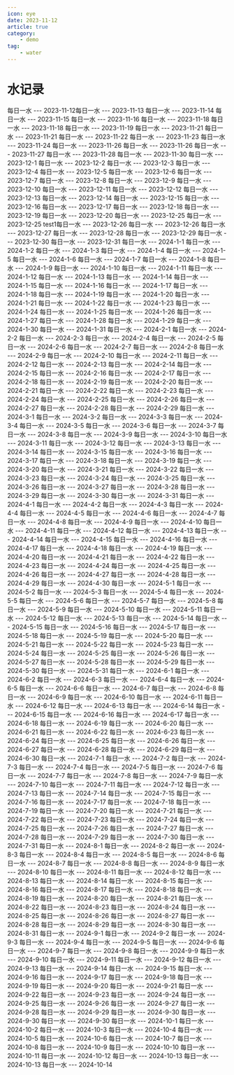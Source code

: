 ```yaml
---
icon: eye
date: 2023-11-12
article: true
category:
    - demo
tag:
    - water
---
```


# 水记录


每日一水 --- 2023-11-12每日一水 --- 2023-11-13
每日一水 --- 2023-11-14
每日一水 --- 2023-11-15
每日一水 --- 2023-11-16
每日一水 --- 2023-11-18
每日一水 --- 2023-11-18
每日一水 --- 2023-11-19
每日一水 --- 2023-11-21
每日一水 --- 2023-11-21
每日一水 --- 2023-11-22
每日一水 --- 2023-11-23
每日一水 --- 2023-11-24
每日一水 --- 2023-11-26
每日一水 --- 2023-11-26
每日一水 --- 2023-11-27
每日一水 --- 2023-11-28
每日一水 --- 2023-11-30
每日一水 --- 2023-12-1
每日一水 --- 2023-12-2
每日一水 --- 2023-12-3
每日一水 --- 2023-12-4
每日一水 --- 2023-12-5
每日一水 --- 2023-12-6
每日一水 --- 2023-12-7
每日一水 --- 2023-12-8
每日一水 --- 2023-12-9
每日一水 --- 2023-12-10
每日一水 --- 2023-12-11
每日一水 --- 2023-12-12
每日一水 --- 2023-12-13
每日一水 --- 2023-12-14
每日一水 --- 2023-12-15
每日一水 --- 2023-12-16
每日一水 --- 2023-12-17
每日一水 --- 2023-12-18
每日一水 --- 2023-12-19
每日一水 --- 2023-12-20
每日一水 --- 2023-12-25
每日一水 --- 2023-12-25 test1每日一水 --- 2023-12-26
每日一水 --- 2023-12-26
每日一水 --- 2023-12-27
每日一水 --- 2023-12-28
每日一水 --- 2023-12-29
每日一水 --- 2023-12-30
每日一水 --- 2023-12-31
每日一水 --- 2024-1-1
每日一水 --- 2024-1-2
每日一水 --- 2024-1-3
每日一水 --- 2024-1-4
每日一水 --- 2024-1-5
每日一水 --- 2024-1-6
每日一水 --- 2024-1-7
每日一水 --- 2024-1-8
每日一水 --- 2024-1-9
每日一水 --- 2024-1-10
每日一水 --- 2024-1-11
每日一水 --- 2024-1-12
每日一水 --- 2024-1-13
每日一水 --- 2024-1-14
每日一水 --- 2024-1-15
每日一水 --- 2024-1-16
每日一水 --- 2024-1-17
每日一水 --- 2024-1-18
每日一水 --- 2024-1-19
每日一水 --- 2024-1-20
每日一水 --- 2024-1-21
每日一水 --- 2024-1-22
每日一水 --- 2024-1-23
每日一水 --- 2024-1-24
每日一水 --- 2024-1-25
每日一水 --- 2024-1-26
每日一水 --- 2024-1-27
每日一水 --- 2024-1-28
每日一水 --- 2024-1-29
每日一水 --- 2024-1-30
每日一水 --- 2024-1-31
每日一水 --- 2024-2-1
每日一水 --- 2024-2-2
每日一水 --- 2024-2-3
每日一水 --- 2024-2-4
每日一水 --- 2024-2-5
每日一水 --- 2024-2-6
每日一水 --- 2024-2-7
每日一水 --- 2024-2-8
每日一水 --- 2024-2-9
每日一水 --- 2024-2-10
每日一水 --- 2024-2-11
每日一水 --- 2024-2-12
每日一水 --- 2024-2-13
每日一水 --- 2024-2-14
每日一水 --- 2024-2-15
每日一水 --- 2024-2-16
每日一水 --- 2024-2-17
每日一水 --- 2024-2-18
每日一水 --- 2024-2-19
每日一水 --- 2024-2-20
每日一水 --- 2024-2-21
每日一水 --- 2024-2-22
每日一水 --- 2024-2-23
每日一水 --- 2024-2-24
每日一水 --- 2024-2-25
每日一水 --- 2024-2-26
每日一水 --- 2024-2-27
每日一水 --- 2024-2-28
每日一水 --- 2024-2-29
每日一水 --- 2024-3-1
每日一水 --- 2024-3-2
每日一水 --- 2024-3-3
每日一水 --- 2024-3-4
每日一水 --- 2024-3-5
每日一水 --- 2024-3-6
每日一水 --- 2024-3-7
每日一水 --- 2024-3-8
每日一水 --- 2024-3-9
每日一水 --- 2024-3-10
每日一水 --- 2024-3-11
每日一水 --- 2024-3-12
每日一水 --- 2024-3-13
每日一水 --- 2024-3-14
每日一水 --- 2024-3-15
每日一水 --- 2024-3-16
每日一水 --- 2024-3-17
每日一水 --- 2024-3-18
每日一水 --- 2024-3-19
每日一水 --- 2024-3-20
每日一水 --- 2024-3-21
每日一水 --- 2024-3-22
每日一水 --- 2024-3-23
每日一水 --- 2024-3-24
每日一水 --- 2024-3-25
每日一水 --- 2024-3-26
每日一水 --- 2024-3-27
每日一水 --- 2024-3-28
每日一水 --- 2024-3-29
每日一水 --- 2024-3-30
每日一水 --- 2024-3-31
每日一水 --- 2024-4-1
每日一水 --- 2024-4-2
每日一水 --- 2024-4-3
每日一水 --- 2024-4-4
每日一水 --- 2024-4-5
每日一水 --- 2024-4-6
每日一水 --- 2024-4-7
每日一水 --- 2024-4-8
每日一水 --- 2024-4-9
每日一水 --- 2024-4-10
每日一水 --- 2024-4-11
每日一水 --- 2024-4-12
每日一水 --- 2024-4-13
每日一水 --- 2024-4-14
每日一水 --- 2024-4-15
每日一水 --- 2024-4-16
每日一水 --- 2024-4-17
每日一水 --- 2024-4-18
每日一水 --- 2024-4-19
每日一水 --- 2024-4-20
每日一水 --- 2024-4-21
每日一水 --- 2024-4-22
每日一水 --- 2024-4-23
每日一水 --- 2024-4-24
每日一水 --- 2024-4-25
每日一水 --- 2024-4-26
每日一水 --- 2024-4-27
每日一水 --- 2024-4-28
每日一水 --- 2024-4-29
每日一水 --- 2024-4-30
每日一水 --- 2024-5-1
每日一水 --- 2024-5-2
每日一水 --- 2024-5-3
每日一水 --- 2024-5-4
每日一水 --- 2024-5-5
每日一水 --- 2024-5-6
每日一水 --- 2024-5-7
每日一水 --- 2024-5-8
每日一水 --- 2024-5-9
每日一水 --- 2024-5-10
每日一水 --- 2024-5-11
每日一水 --- 2024-5-12
每日一水 --- 2024-5-13
每日一水 --- 2024-5-14
每日一水 --- 2024-5-15
每日一水 --- 2024-5-16
每日一水 --- 2024-5-17
每日一水 --- 2024-5-18
每日一水 --- 2024-5-19
每日一水 --- 2024-5-20
每日一水 --- 2024-5-21
每日一水 --- 2024-5-22
每日一水 --- 2024-5-23
每日一水 --- 2024-5-24
每日一水 --- 2024-5-25
每日一水 --- 2024-5-26
每日一水 --- 2024-5-27
每日一水 --- 2024-5-28
每日一水 --- 2024-5-29
每日一水 --- 2024-5-30
每日一水 --- 2024-5-31
每日一水 --- 2024-6-1
每日一水 --- 2024-6-2
每日一水 --- 2024-6-3
每日一水 --- 2024-6-4
每日一水 --- 2024-6-5
每日一水 --- 2024-6-6
每日一水 --- 2024-6-7
每日一水 --- 2024-6-8
每日一水 --- 2024-6-9
每日一水 --- 2024-6-10
每日一水 --- 2024-6-11
每日一水 --- 2024-6-12
每日一水 --- 2024-6-13
每日一水 --- 2024-6-14
每日一水 --- 2024-6-15
每日一水 --- 2024-6-16
每日一水 --- 2024-6-17
每日一水 --- 2024-6-18
每日一水 --- 2024-6-19
每日一水 --- 2024-6-20
每日一水 --- 2024-6-21
每日一水 --- 2024-6-22
每日一水 --- 2024-6-23
每日一水 --- 2024-6-24
每日一水 --- 2024-6-25
每日一水 --- 2024-6-26
每日一水 --- 2024-6-27
每日一水 --- 2024-6-28
每日一水 --- 2024-6-29
每日一水 --- 2024-6-30
每日一水 --- 2024-7-1
每日一水 --- 2024-7-2
每日一水 --- 2024-7-3
每日一水 --- 2024-7-4
每日一水 --- 2024-7-5
每日一水 --- 2024-7-6
每日一水 --- 2024-7-7
每日一水 --- 2024-7-8
每日一水 --- 2024-7-9
每日一水 --- 2024-7-10
每日一水 --- 2024-7-11
每日一水 --- 2024-7-12
每日一水 --- 2024-7-13
每日一水 --- 2024-7-14
每日一水 --- 2024-7-15
每日一水 --- 2024-7-16
每日一水 --- 2024-7-17
每日一水 --- 2024-7-18
每日一水 --- 2024-7-19
每日一水 --- 2024-7-20
每日一水 --- 2024-7-21
每日一水 --- 2024-7-22
每日一水 --- 2024-7-23
每日一水 --- 2024-7-24
每日一水 --- 2024-7-25
每日一水 --- 2024-7-26
每日一水 --- 2024-7-27
每日一水 --- 2024-7-28
每日一水 --- 2024-7-29
每日一水 --- 2024-7-30
每日一水 --- 2024-7-31
每日一水 --- 2024-8-1
每日一水 --- 2024-8-2
每日一水 --- 2024-8-3
每日一水 --- 2024-8-4
每日一水 --- 2024-8-5
每日一水 --- 2024-8-6
每日一水 --- 2024-8-7
每日一水 --- 2024-8-8
每日一水 --- 2024-8-9
每日一水 --- 2024-8-10
每日一水 --- 2024-8-11
每日一水 --- 2024-8-12
每日一水 --- 2024-8-13
每日一水 --- 2024-8-14
每日一水 --- 2024-8-15
每日一水 --- 2024-8-16
每日一水 --- 2024-8-17
每日一水 --- 2024-8-18
每日一水 --- 2024-8-19
每日一水 --- 2024-8-20
每日一水 --- 2024-8-21
每日一水 --- 2024-8-22
每日一水 --- 2024-8-23
每日一水 --- 2024-8-24
每日一水 --- 2024-8-25
每日一水 --- 2024-8-26
每日一水 --- 2024-8-27
每日一水 --- 2024-8-28
每日一水 --- 2024-8-29
每日一水 --- 2024-8-30
每日一水 --- 2024-8-31
每日一水 --- 2024-9-1
每日一水 --- 2024-9-2
每日一水 --- 2024-9-3
每日一水 --- 2024-9-4
每日一水 --- 2024-9-5
每日一水 --- 2024-9-6
每日一水 --- 2024-9-7
每日一水 --- 2024-9-8
每日一水 --- 2024-9-9
每日一水 --- 2024-9-10
每日一水 --- 2024-9-11
每日一水 --- 2024-9-12
每日一水 --- 2024-9-13
每日一水 --- 2024-9-14
每日一水 --- 2024-9-15
每日一水 --- 2024-9-16
每日一水 --- 2024-9-17
每日一水 --- 2024-9-18
每日一水 --- 2024-9-19
每日一水 --- 2024-9-20
每日一水 --- 2024-9-21
每日一水 --- 2024-9-22
每日一水 --- 2024-9-23
每日一水 --- 2024-9-24
每日一水 --- 2024-9-25
每日一水 --- 2024-9-26
每日一水 --- 2024-9-27
每日一水 --- 2024-9-28
每日一水 --- 2024-9-29
每日一水 --- 2024-9-30
每日一水 --- 2024-9-30
每日一水 --- 2024-9-30
每日一水 --- 2024-10-1
每日一水 --- 2024-10-2
每日一水 --- 2024-10-3
每日一水 --- 2024-10-4
每日一水 --- 2024-10-5
每日一水 --- 2024-10-6
每日一水 --- 2024-10-7
每日一水 --- 2024-10-8
每日一水 --- 2024-10-9
每日一水 --- 2024-10-10
每日一水 --- 2024-10-11
每日一水 --- 2024-10-12
每日一水 --- 2024-10-13
每日一水 --- 2024-10-13
每日一水 --- 2024-10-14
